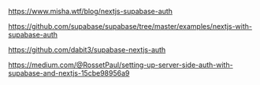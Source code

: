 https://www.misha.wtf/blog/nextjs-supabase-auth

https://github.com/supabase/supabase/tree/master/examples/nextjs-with-supabase-auth

https://github.com/dabit3/supabase-nextjs-auth

https://medium.com/@RossetPaul/setting-up-server-side-auth-with-supabase-and-nextjs-15cbe98956a9
